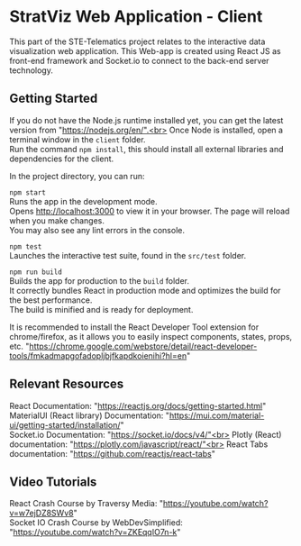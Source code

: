 # StratViz Web Application - Client
This part of the STE-Telematics project relates to the interactive data visualization web application. This Web-app is created using React JS as front-end framework and Socket.io to connect to the back-end server technology.

## Getting Started
If you do not have the Node.js runtime installed yet, you can get the latest version from "https://nodejs.org/en/".<br>
Once Node is installed, open a terminal window in the `client` folder.<br>
Run the command `npm install`, this should install all external libraries and dependencies for the client. <br>

In the project directory, you can run:

`npm start`<br>
Runs the app in the development mode.\
Opens [http://localhost:3000](http://localhost:3000) to view it in your browser.
The page will reload when you make changes.\
You may also see any lint errors in the console.

`npm test`<br>
Launches the interactive test suite, found in the `src/test` folder.

`npm run build`<br>
Builds the app for production to the `build` folder.\
It correctly bundles React in production mode and optimizes the build for the best performance.\
The build is minified and is ready for deployment. 

It is recommended to install the React Developer Tool extension for chrome/firefox, as it allows you to easily inspect components, states, props, etc. "https://chrome.google.com/webstore/detail/react-developer-tools/fmkadmapgofadopljbjfkapdkoienihi?hl=en"
## Relevant Resources
<!-- Provide-->
React Documentation: "https://reactjs.org/docs/getting-started.html" <br>
MaterialUI (React library) Documentation: "https://mui.com/material-ui/getting-started/installation/" <br>
Socket.io Documentation: "https://socket.io/docs/v4/"<br>
Plotly (React) documentation: "https://plotly.com/javascript/react/"<br>
React Tabs documentation: "https://github.com/reactjs/react-tabs"
## Video Tutorials
React Crash Course by Traversy Media: "https://youtube.com/watch?v=w7ejDZ8SWv8" <br>
Socket IO Crash Course by WebDevSimplified: "https://youtube.com/watch?v=ZKEqqIO7n-k"